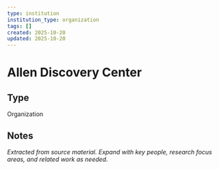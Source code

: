```yaml
---
type: institution
institution_type: organization
tags: []
created: 2025-10-20
updated: 2025-10-20
---
```


# Allen Discovery Center

## Type

Organization

## Notes

*Extracted from source material. Expand with key people, research focus areas, and related work as needed.*

